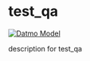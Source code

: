 # test_qa

[![Datmo Model](https://datmo.com/datmoqa/test_qa/badge.svg)](https://datmo.com/datmoqa/test_qa)


description for test_qa
